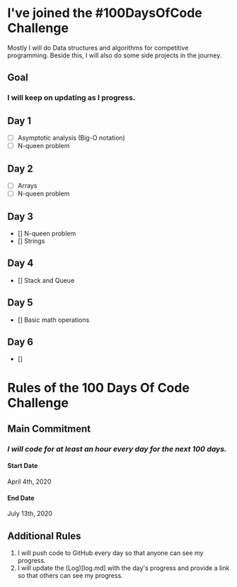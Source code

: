 # I've joined the #100DaysOfCode Challenge
Mostly I will do Data structures and algorithms for competitive programming.
Beside this, I will also do some side projects in the journey.

## Goal

### I will keep on updating as I progress.

## Day 1

- [ ] Asymptotic analysis (Big-O notation)
- [ ] N-queen problem

## Day 2
- [  ] Arrays
- [  ] N-queen problem

## Day 3
- [] N-queen problem
- [] Strings
## Day 4
- [] Stack and Queue
## Day 5
- [] Basic math operations
## Day 6
- []

# Rules of the 100 Days Of Code Challenge

## Main Commitment
### *I will code for at least an hour every day for the next 100 days.*

#### Start Date
April 4th, 2020
#### End Date
July 13th, 2020

## Additional Rules
1. I will push code to GitHub every day so that anyone can see my progress.
2. I will update the (Log)[log.md] with the day's progress and provide a link so that others can see my progress.


